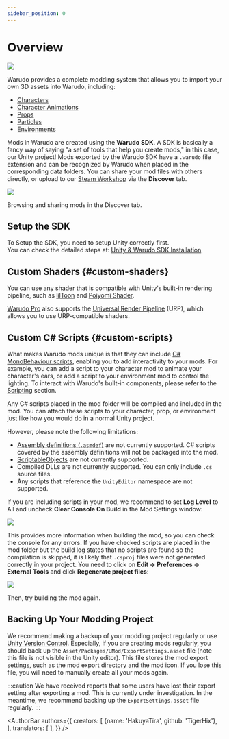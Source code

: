 ```yaml
---
sidebar_position: 0
---
```


# Overview

![](/doc-img/mod-cover.jpg)

Warudo provides a complete modding system that allows you to import your own 3D assets into Warudo, including:

* [Characters](character-mod)
* [Character Animations](character-animation-mod)
* [Props](prop-mod)
* [Particles](particle-mod)
* [Environments](environment-mod)

Mods in Warudo are created using the **Warudo SDK**. A SDK is basically a fancy way of saying "a set of tools that help you create mods," in this case, our Unity project! Mods exported by the Warudo SDK have a `.warudo` file extension and can be recognized by Warudo when placed in the corresponding data folders. You can share your mod files with others directly, or upload to our [Steam Workshop](https://steamcommunity.com/app/2079120/workshop/) via the **Discover** tab.

![](/doc-img/en-mod-8.png)
<p class="img-desc">Browsing and sharing mods in the Discover tab.</p>

## Setup the SDK

To Setup the SDK, you need to setup Unity correctly first.  
You can check the detailed steps at: [Unity & Warudo SDK Installation](sdk-installation.md)

## Custom Shaders {#custom-shaders}

You can use any shader that is compatible with Unity's built-in rendering pipeline, such as [lilToon](https://lilxyzw.github.io/lilToon/#/) and [Poiyomi Shader](https://www.poiyomi.com/).

[Warudo Pro](../pro.md) also supports the [Universal Render Pipeline](https://docs.unity3d.com/Manual/com.unity.render-pipelines.universal.html) (URP), which allows you to use URP-compatible shaders.

## Custom C# Scripts {#custom-scripts}

What makes Warudo mods unique is that they can include [C# MonoBehaviour scripts](https://docs.unity3d.com/ScriptReference/MonoBehaviour.html), enabling you to add interactivity to your mods. For example, you can add a script to your character mod to animate your character's ears, or add a script to your environment mod to control the lighting. To interact with Warudo's built-in components, please refer to the [Scripting](../scripting/overview) section.

Any C# scripts placed in the mod folder will be compiled and included in the mod. You can attach these scripts to your character, prop, or environment just like how you would do in a normal Unity project.

However, please note the following limitations:

* [Assembly definitions (`.asmdef`)](https://docs.unity3d.com/Manual/ScriptCompilationAssemblyDefinitionFiles.html) are not currently supported. C# scripts covered by the assembly definitions will not be packaged into the mod.
* [ScriptableObjects](https://docs.unity3d.com/ScriptReference/ScriptableObject.html) are not currently supported.
* Compiled DLLs are not currently supported. You can only include `.cs` source files.
* Any scripts that reference the `UnityEditor` namespace are not supported.

If you are including scripts in your mod, we recommend to set **Log Level** to All and uncheck **Clear Console On Build** in the Mod Settings window:

![](/doc-img/en-mod-13.png)

This provides more information when building the mod, so you can check the console for any errors. If you have checked scripts are placed in the mod folder but the build log states that no scripts are found so the compilation is skipped, it is likely that `.csproj` files were not generated correctly in your project. You need to click on **Edit → Preferences → External Tools** and click **Regenerate project files**:

![](/doc-img/en-mod-12.png)

Then, try building the mod again.

## Backing Up Your Modding Project

We recommend making a backup of your modding project regularly or use [Unity Version Control](https://unity.com/solutions/version-control). Especially, if you are creating mods regularly, you should back up the `Asset/Packages/UMod/ExportSettings.asset` file (note this file is not visible in the Unity editor). This file stores the mod export settings, such as the mod export directory and the mod icon. If you lose this file, you will need to manually create all your mods again.

:::caution
We have received reports that some users have lost their export setting after exporting a mod. This is currently under investigation. In the meantime, we recommend backing up the `ExportSettings.asset` file regularly.
:::

<AuthorBar authors={{
  creators: [
    {name: 'HakuyaTira', github: 'TigerHix'},
  ],
  translators: [
  ],
}} />
